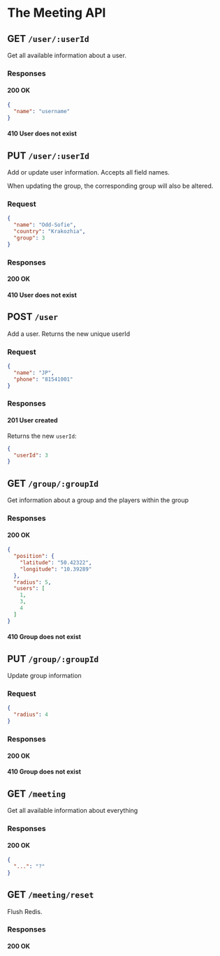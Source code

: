 # The Meeting API

## GET `/user/:userId`
Get all available information about a user.

### Responses
#### 200 OK
```json
{
  "name": "username"
}
```

#### 410 User does not exist

## PUT `/user/:userId`
Add or update user information. Accepts all field names.

When updating the group, the corresponding group will also be altered.

### Request
```json
{
  "name": "Odd-Sofie",
  "country": "Krakozhia",
  "group": 3
}
```

### Responses
#### 200 OK
#### 410 User does not exist

## POST `/user`
Add a user. Returns the new unique userId

### Request
```json
{
  "name": "JP",
  "phone": "81541001"
}
```

### Responses
#### 201 User created
Returns the new `userId`:
```json
{
  "userId": 3
}
```

## GET `/group/:groupId`
Get information about a group and the players within the group
### Responses
#### 200 OK
```json
{
  "position": {
    "latitude": "50.42322",
    "longitude": "10.39289"
  },
  "radius": 5,
  "users": [
    1,
    3,
    4
  ]
}
```

#### 410 Group does not exist

## PUT `/group/:groupId`
Update group information
### Request
```json
{
  "radius": 4
}
```
### Responses
#### 200 OK
#### 410 Group does not exist

## GET `/meeting`
Get all available information about everything
### Responses
#### 200 OK
```json
{
  "...": "?"
}
```

## GET `/meeting/reset`
Flush Redis.
### Responses
#### 200 OK